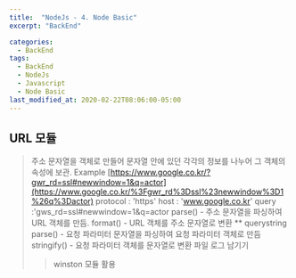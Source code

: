 ```yaml
---
title:  "NodeJs - 4. Node Basic"
excerpt: "BackEnd"

categories:
  - BackEnd
tags:
  - BackEnd
  - NodeJs
  - Javascript
  - Node Basic
last_modified_at: 2020-02-22T08:06:00-05:00
---
```

## URL 모듈

> 주소 문자열을 객체로 만들어 문자열 안에 있던 각각의 정보를 나누어 그 객체의 속성에 보관.
> Example
[https://www.google.co.kr/?gwr_rd=ssl#newwindow=1&q=actor](https://www.google.co.kr/%3Fgwr_rd%3Dssl%23newwindow%3D1%26q%3Dactor)
protocol : 'https'
host : 'www.google.co.kr'
query :'gws_rd=ssl#newwindow=1&q=actor
>parse() - 주소 문자열을 파싱하여 URL 객체를 만듬.
>format() - URL 객체를 주소 문자열로 변환
** querystring
> parse() - 요청 파라미터 문자열을 파싱하여 요청 파라미터 객체로 만듬
> stringify() - 요청 파라미터 객체를 문자열로 변환
> 파일
> 로그 남기기
>> winston 모듈 활용